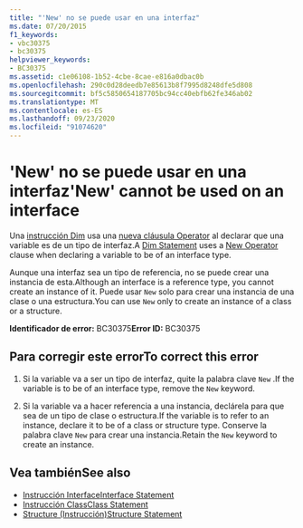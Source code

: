 ```yaml
---
title: "'New' no se puede usar en una interfaz"
ms.date: 07/20/2015
f1_keywords:
- vbc30375
- bc30375
helpviewer_keywords:
- BC30375
ms.assetid: c1e06108-1b52-4cbe-8cae-e816a0dbac0b
ms.openlocfilehash: 290c0d28deedb7e85613b8f7995d8248dfe5d808
ms.sourcegitcommit: bf5c5850654187705bc94cc40ebfb62fe346ab02
ms.translationtype: MT
ms.contentlocale: es-ES
ms.lasthandoff: 09/23/2020
ms.locfileid: "91074620"
---
```

# <a name="new-cannot-be-used-on-an-interface"></a><span data-ttu-id="a73cd-102">'New' no se puede usar en una interfaz</span><span class="sxs-lookup"><span data-stu-id="a73cd-102">'New' cannot be used on an interface</span></span>

<span data-ttu-id="a73cd-103">Una [instrucción Dim](../language-reference/statements/dim-statement.md) usa una [nueva cláusula Operator](../language-reference/operators/new-operator.md) al declarar que una variable es de un tipo de interfaz.</span><span class="sxs-lookup"><span data-stu-id="a73cd-103">A [Dim Statement](../language-reference/statements/dim-statement.md) uses a [New Operator](../language-reference/operators/new-operator.md) clause when declaring a variable to be of an interface type.</span></span>  
  
 <span data-ttu-id="a73cd-104">Aunque una interfaz sea un tipo de referencia, no se puede crear una instancia de esta.</span><span class="sxs-lookup"><span data-stu-id="a73cd-104">Although an interface is a reference type, you cannot create an instance of it.</span></span> <span data-ttu-id="a73cd-105">Puede usar `New` solo para crear una instancia de una clase o una estructura.</span><span class="sxs-lookup"><span data-stu-id="a73cd-105">You can use `New` only to create an instance of a class or a structure.</span></span>  
  
 <span data-ttu-id="a73cd-106">**Identificador de error:** BC30375</span><span class="sxs-lookup"><span data-stu-id="a73cd-106">**Error ID:** BC30375</span></span>  
  
## <a name="to-correct-this-error"></a><span data-ttu-id="a73cd-107">Para corregir este error</span><span class="sxs-lookup"><span data-stu-id="a73cd-107">To correct this error</span></span>  
  
1. <span data-ttu-id="a73cd-108">Si la variable va a ser un tipo de interfaz, quite la palabra clave `New` .</span><span class="sxs-lookup"><span data-stu-id="a73cd-108">If the variable is to be of an interface type, remove the `New` keyword.</span></span>  
  
2. <span data-ttu-id="a73cd-109">Si la variable va a hacer referencia a una instancia, declárela para que sea de un tipo de clase o estructura.</span><span class="sxs-lookup"><span data-stu-id="a73cd-109">If the variable is to refer to an instance, declare it to be of a class or structure type.</span></span> <span data-ttu-id="a73cd-110">Conserve la palabra clave `New` para crear una instancia.</span><span class="sxs-lookup"><span data-stu-id="a73cd-110">Retain the `New` keyword to create an instance.</span></span>  
  
## <a name="see-also"></a><span data-ttu-id="a73cd-111">Vea también</span><span class="sxs-lookup"><span data-stu-id="a73cd-111">See also</span></span>

- [<span data-ttu-id="a73cd-112">Instrucción Interface</span><span class="sxs-lookup"><span data-stu-id="a73cd-112">Interface Statement</span></span>](../language-reference/statements/interface-statement.md)
- [<span data-ttu-id="a73cd-113">Instrucción Class</span><span class="sxs-lookup"><span data-stu-id="a73cd-113">Class Statement</span></span>](../language-reference/statements/class-statement.md)
- [<span data-ttu-id="a73cd-114">Structure (Instrucción)</span><span class="sxs-lookup"><span data-stu-id="a73cd-114">Structure Statement</span></span>](../language-reference/statements/structure-statement.md)
